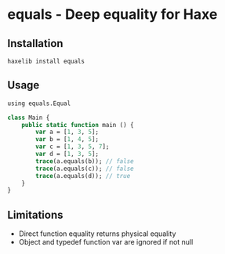 # equals - Deep equality for Haxe

## Installation

```
haxelib install equals
```

## Usage

```haxe
using equals.Equal

class Main {
	public static function main () {
		var a = [1, 3, 5];
		var b = [1, 4, 5];
		var c = [1, 3, 5, 7];
		var d = [1, 3, 5];
		trace(a.equals(b)); // false
		trace(a.equals(c)); // false
		trace(a.equals(d)); // true
	}
}
```

## Limitations

- Direct function equality returns physical equality
- Object and typedef function var are ignored if not null
